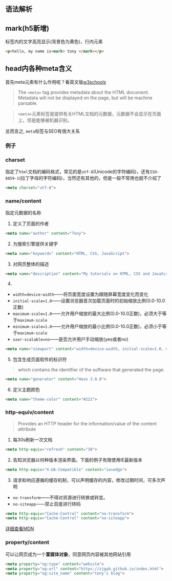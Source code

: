 ## 语法解析

## mark(h5新增)

标签内的文字高亮显示(背景色为黄色)，行内元素

```html
<p>hello, my name is<mark> tony </mark></p>
```

## head内各种meta含义

首先meta元素有什么作用呢？看英文版[w3schools](https://www.w3schools.com/tags/tag_meta.asp)

> The `<meta>` tag provides metadata about the HTML document. Metadata will not be displayed on the page, but will be machine parsable.

> `<meta>`元素标签是提供有关HTML文档的元数据，元数据不会显示在页面上，但是能够被机器识别。

总而言之, `meta`标签与SEO有很大关系

### 例子

### charset

指定了`html`文档的编码格式，常见的是`utf-8`(Unicode的字符编码)，还有`ISO-8859-1`(拉丁字母的字符编码)，当然还有其他的，但是一般不常用也就不介绍了

```html
<meta charset="utf-8">
```

### name/content

指定元数据的名称

1. 定义了页面的作者
```html
<meta name="author" content="Tony">
```

2. 为搜索引擎提供关键字
```html
<meta name="keywords" content="HTML, CSS, JavaScript">
```

3. 对网页整体的描述

```html
<meta name="description" content="My tutorials on HTML, CSS and JavaScript">
```

4. 
- `width=device-width`——将页面宽度设置为跟随屏幕宽度变化而变化
- `initial-scale=1.0`——设置浏览器首次加载页面时的初始缩放比例(0.0-10.0正数)
- `maximum-scale=1.0`——允许用户缩放的最大比例(0.0-10.0正数)，必须大于等于`maximum-scale`
- `minimum-scale=1.0`——允许用户缩放的最小比例(0.0-10.0正数)，必须小于等于`maximum-scale`
- `user-scalable=no`——是否允许用户手动缩放(yes或者no)

```html
<meta name="viewport" content="width=device-width, initial-scale=1.0, maximum-scale=1.0, minmum-scale=1.0">
```
5. 包含生成页面软件的标识符
> which contains the identifier of the software that generated the page.

```html
<meta name="generator" content="Hexo 3.8.0">
```
6. 定义主题颜色
```html
<meta name="theme-color" content="#222">
```

### http-equiv/content

> Provides an HTTP header for the information/value of the content attribute

1. 每30s刷新一次文档
```html
<meta http-equiv="refresh" content="30">
```

2. 告知浏览器以何种版本渲染界面。下面的例子有限使用IE最新版本
```html
<meta http-equiv="X-UA-Compatible" content="ie=edge">
```

3. 请求和响应遵循的缓存机制，可以声明缓存的内容，修改过期时间，可多次声明

- `no-transform`——不得对资源进行转换或转变。
- `no-siteapp`——禁止百度进行转码

```html
<meta http-equiv="Cache-Control" content="no-transform">
<meta http-equiv="Cache-Control" content="no-siteapp">
```

[详细查看MDN](https://developer.mozilla.org/zh-CN/docs/Web/HTTP/Headers/Cache-Control)
<!-- [我的博客用的原因](https://github.com/iissnan/hexo-theme-next/issues/1646) -->

### property/content

可以让网页成为一个**富媒体对象**，同意网页内容被其他网站引用

```html
<meta property="og:type" content="website">
<meta property="og:url" content="https://zjgyb.github.io/index.html">
<meta property="og:site_name" content="tony's blog">
```

